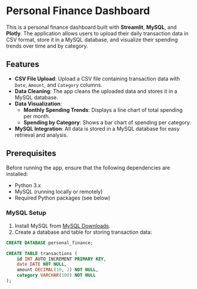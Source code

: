 # Personal Finance Dashboard

This is a personal finance dashboard built with **Streamlit**, **MySQL**, and **Plotly**. The application allows users to upload their daily transaction data in CSV format, store it in a MySQL database, and visualize their spending trends over time and by category.

## Features
- **CSV File Upload**: Upload a CSV file containing transaction data with `Date`, `Amount`, and `Category` columns.
- **Data Cleaning**: The app cleans the uploaded data and stores it in a MySQL database.
- **Data Visualization**:
  - **Monthly Spending Trends**: Displays a line chart of total spending per month.
  - **Spending by Category**: Shows a bar chart of spending per category.
- **MySQL Integration**: All data is stored in a MySQL database for easy retrieval and analysis.

## Prerequisites

Before running the app, ensure that the following dependencies are installed:

- Python 3.x
- MySQL (running locally or remotely)
- Required Python packages (see below)

### MySQL Setup

1. Install MySQL from [MySQL Downloads](https://dev.mysql.com/downloads/installer/).
2. Create a database and table for storing transaction data:

```sql
CREATE DATABASE personal_finance;

CREATE TABLE transactions (
    id INT AUTO_INCREMENT PRIMARY KEY,
    date DATE NOT NULL,
    amount DECIMAL(10, 2) NOT NULL,
    category VARCHAR(100) NOT NULL
);
